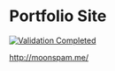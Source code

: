# Portfolio Site

[![Validation Completed](https://img.shields.io/badge/W3C%20Markup%20Validation-Completed-blue.svg)](https://validator.w3.org/nu/?doc=http%3A%2F%2Fmoonspam.me%2F)

http://moonspam.me/